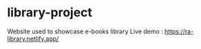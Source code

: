 # library-project

Website used to showcase e-books  library
Live demo : https://ra-library.netlify.app/


